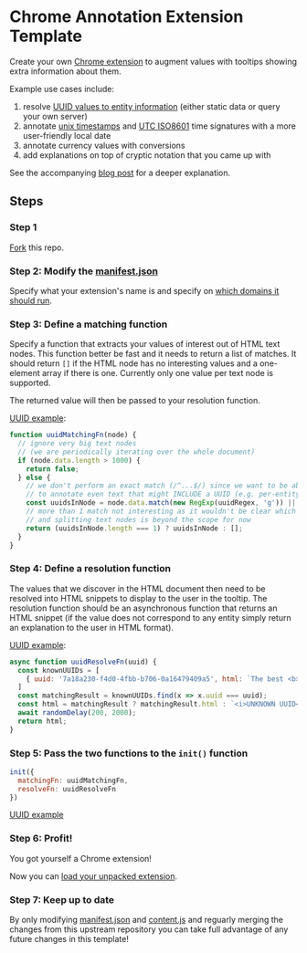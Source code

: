 
# Chrome Annotation Extension Template

Create your own [Chrome extension](https://developer.chrome.com/docs/extensions/) to augment values with tooltips showing extra information about them.

Example use cases include:

1. resolve [UUID values to entity information](https://fghibellini.com/posts/2022-12-17-Leveraging-UUIDs-to-the-Max/index.html) (either static data or query your own server)
1. annotate [unix timestamps](https://en.wikipedia.org/wiki/Unix_time) and [UTC ISO8601](https://en.wikipedia.org/wiki/ISO_8601) time signatures with a more user-friendly local date
1. annotate currency values with conversions
1. add explanations on top of cryptic notation that you came up with

See the accompanying [blog post](https://fghibellini.com/posts/2022-12-17-Leveraging-UUIDs-to-the-Max/index.html) for a deeper explanation.

## Steps

### Step 1

[Fork](https://github.com/fghibellini/chrome-annotation-extension-template/fork) this repo.

### Step 2: Modify the [manifest.json](./manifest.json)

Specify what your extension's name is and specify on [which domains it should run](https://github.com/fghibellini/chrome-annotation-extension-template/blob/master/manifest.json#L11).

### Step 3: Define a matching function

Specify a function that extracts your values of interest out of HTML text nodes.
This function better be fast and it needs to return a list of matches.
It should return `[]` if the HTML node has no interesting values and a one-element
array if there is one. Currently only one value per text node is supported.

The returned value will then be passed to your resolution function.

[UUID example](https://github.com/fghibellini/chrome-annotation-extension-template/blob/master/src/content.js#L14):

```javascript
function uuidMatchingFn(node) {
  // ignore very big text nodes
  // (we are periodically iterating over the whole document)
  if (node.data.length > 1000) {
    return false;
  } else {
    // we don't perform an exact match (/^...$/) since we want to be able
    // to annotate even text that might INCLUDE a UUID (e.g. per-entity resources)
    const uuidsInNode = node.data.match(new RegExp(uuidRegex, 'g')) || []
    // more than 1 match not interesting as it wouldn't be clear which UUID the tooltip is for
    // and splitting text nodes is beyond the scope for now
    return (uuidsInNode.length === 1) ? uuidsInNode : [];
  }
}
```

### Step 4: Define a resolution function

The values that we discover in the HTML document then need to be resolved into HTML snippets to display to the user in the tooltip.
The resolution function should be an asynchronous function that returns an HTML snippet (if the value does not correspond to any entity simply return an explanation to the user in HTML format).

[UUID example](https://github.com/fghibellini/chrome-annotation-extension-template/blob/master/src/content.js#L29):

```javascript
async function uuidResolveFn(uuid) {
  const knownUUIDs = [
    { uuid: '7a18a230-f4d0-4fbb-b706-0a16479409a5', html: `The best <b>UUID</b> ever!` }
  ]
  const matchingResult = knownUUIDs.find(x => x.uuid === uuid);
  const html = matchingResult ? matchingResult.html : `<i>UNKNOWN UUID</i>`;
  await randomDelay(200, 2000);
  return html;
}
```

### Step 5: Pass the two functions to the `init()` function

```javascript
init({
  matchingFn: uuidMatchingFn,
  resolveFn: uuidResolveFn
})
```

[UUID example](https://github.com/fghibellini/chrome-annotation-extension-template/blob/master/src/content.js#L56)

### Step 6: Profit!

You got yourself a Chrome extension!

Now you can [load your unpacked extension](https://developer.chrome.com/docs/extensions/mv3/getstarted/development-basics/#load-unpacked).

### Step 7: Keep up to date

By only modifying [manifest.json](./manifest.json) and [content.js](src/content.js) and reguarly merging the changes from this upstream repository you can take full advantage of any future changes in this template!
